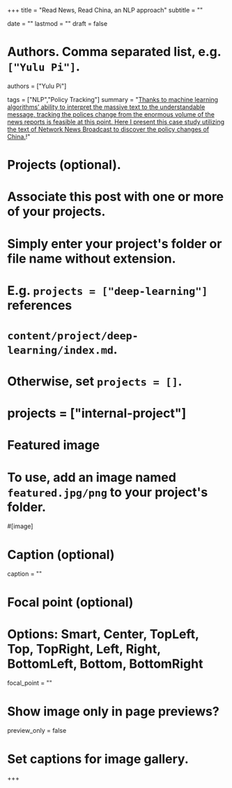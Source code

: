 
+++
title = "Read News, Read China, an NLP approach"
subtitle = ""

date = ""
lastmod = ""
draft = false

# Authors. Comma separated list, e.g. `["Yulu Pi"]`.
authors = ["Yulu Pi"]

tags = ["NLP","Policy Tracking"]
summary = "[Thanks to machine learning algorithms’ ability to interpret the massive text to the understandable message, tracking the polices change from the enormous volume of the news reports is feasible at this point. Here I present this case study utilizing the text of Network News Broadcast to discover the policy changes of China.](https://medium.com/@ypi_78836/read-news-read-china-an-nlp-approach-68fe07d1c53)!"

# Projects (optional).
#   Associate this post with one or more of your projects.
#   Simply enter your project's folder or file name without extension.
#   E.g. `projects = ["deep-learning"]` references 
#   `content/project/deep-learning/index.md`.
#   Otherwise, set `projects = []`.
# projects = ["internal-project"]

# Featured image
# To use, add an image named `featured.jpg/png` to your project's folder. 
#[image]
  # Caption (optional)
  caption = ""

  # Focal point (optional)
  # Options: Smart, Center, TopLeft, Top, TopRight, Left, Right, BottomLeft, Bottom, BottomRight
  focal_point = ""

  # Show image only in page previews?
  preview_only = false

# Set captions for image gallery.

+++

